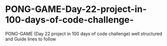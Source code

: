 # PONG-GAME-Day-22-project-in-100-days-of-code-challenge-
PONG-GAME (Day 22 project in 100 days of code challenge) well  structured and Guide lines to follow
